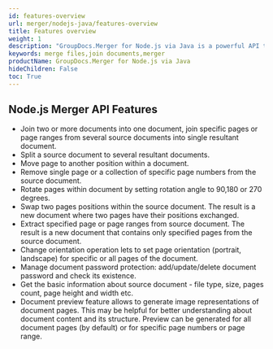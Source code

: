 ```yaml
---
id: features-overview
url: merger/nodejs-java/features-overview
title: Features overview
weight: 1
description: "GroupDocs.Merger for Node.js via Java is a powerful API to merge several documents into one, split single document to multiple documents, reorder or replace document pages, change page orientation, manage document protection, render documents as images and more."
keywords: merge files,join documents,merger
productName: GroupDocs.Merger for Node.js via Java
hideChildren: False
toc: True
---
```

  
## Node.js Merger API Features 
- Join two or more documents into one document, join specific pages or page ranges from several source documents into single resultant document.
- Split a source document to several resultant documents.
- Move page to another position within a document.
- Remove single page or a collection of specific page numbers from the source document.
- Rotate pages within document by setting rotation angle to 90,180 or 270 degrees.
- Swap two pages positions within the source document. The result is a new document where two pages have their positions exchanged.
- Extract specified page or page ranges from source document. The result is a new document that contains only specified pages from the source document.
- Change orientation operation lets to set page orientation (portrait, landscape) for specific or all pages of the document.
- Manage document password protection: add/update/delete document password and check its existence.
- Get the basic information about source document - file type, size, pages count, page height and width etc.
- Document preview feature allows to generate image representations of document pages. This may be helpful for better understanding about document content and its structure. Preview can be generated for all document pages (by default) or for specific page numbers or page range.

